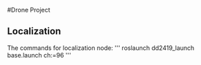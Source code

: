 #Drone Project
## Localization

The commands for localization node: 
'''
roslaunch dd2419_launch base.launch ch:=96
'''
